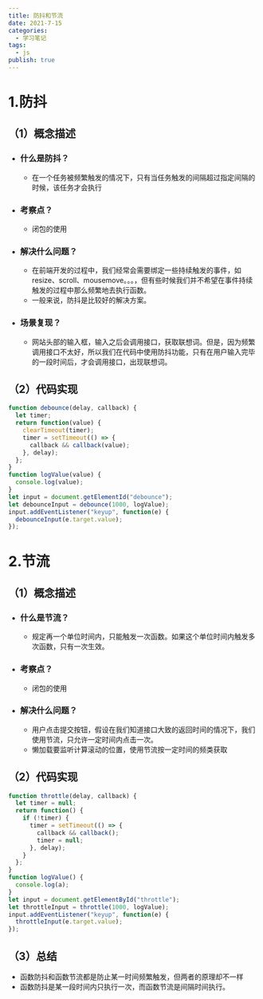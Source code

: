 ```yaml
---
title: 防抖和节流
date: 2021-7-15
categories:
  - 学习笔记
tags:
  - js
publish: true
---
```


<!-- more -->

# 1.防抖

## （1）概念描述

- ### 什么是防抖？

  - 在一个任务被频繁触发的情况下，只有当任务触发的间隔超过指定间隔的时候，该任务才会执行

- ### 考察点？

  - 闭包的使用

- ### 解决什么问题？

  - 在前端开发的过程中，我们经常会需要绑定一些持续触发的事件，如 resize、scroll、mousemove。。。，但有些时候我们并不希望在事件持续触发的过程中那么频繁地去执行函数。
  - 一般来说，防抖是比较好的解决方案。

- ### 场景复现？

  - 网站头部的输入框，输入之后会调用接口，获取联想词。但是，因为频繁调用接口不太好，所以我们在代码中使用防抖功能，只有在用户输入完毕的一段时间后，才会调用接口，出现联想词。

## （2）代码实现

```js
function debounce(delay, callback) {
  let timer;
  return function(value) {
    clearTimeout(timer);
    timer = setTimeout(() => {
      callback && callback(value);
    }, delay);
  };
}
function logValue(value) {
  console.log(value);
}
let input = document.getElementId("debounce");
let debounceInput = debounce(1000, logValue);
input.addEventListener("keyup", function(e) {
  debounceInput(e.target.value);
});
```

# 2.节流

## （1）概念描述

- ### 什么是节流？

  - 规定再一个单位时间内，只能触发一次函数。如果这个单位时间内触发多次函数，只有一次生效。

- ### 考察点？

  - 闭包的使用

- ### 解决什么问题？

  - 用户点击提交按钮，假设在我们知道接口大致的返回时间的情况下，我们使用节流，只允许一定时间内点击一次。
  - 懒加载要监听计算滚动的位置，使用节流按一定时间的频类获取

## （2）代码实现

```js
function throttle(delay, callback) {
  let timer = null;
  return function() {
    if (!timer) {
      timer = setTimeout(() => {
        callback && callback();
        timer = null;
      }, delay);
    }
  };
}
function logValue() {
  console.log(a);
}
let input = document.getElementById("throttle");
let throttleInput = throttle(1000, logValue);
input.addEventListener("keyup", function(e) {
  throttleInput(e.target.value);
});
```

## （3）总结

- 函数防抖和函数节流都是防止某一时间频繁触发，但两者的原理却不一样
- 函数防抖是某一段时间内只执行一次，而函数节流是间隔时间执行。
